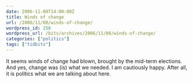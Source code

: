 ```yaml
---
date: 2006-11-08T14:00:00Z
title: Winds of change
url: /2006/11/08/winds-of-change/
wordpress_id: 250
wordpress_url: /bits/archives/2006/11/08/winds-of-change/
categories: ["politics"]
tags: ["tidbits"]
---
```


It seems winds of change had blown, brought by the mid-term elections. And yes, change was (is) what we needed. I am cautiously happy. After all, it is politics what we are talking about here.
